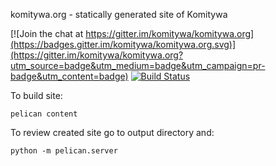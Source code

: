 komitywa.org - statically generated site of Komitywa

[![Join the chat at https://gitter.im/komitywa/komitywa.org](https://badges.gitter.im/komitywa/komitywa.org.svg)](https://gitter.im/komitywa/komitywa.org?utm_source=badge&utm_medium=badge&utm_campaign=pr-badge&utm_content=badge)
[![Build Status](https://travis-ci.org/komitywa/komitywa_org.svg)](https://travis-ci.org/komitywa/komitywa_org)


To build site:
```shell
pelican content
```

To review created site go to output directory and:
```shell
python -m pelican.server
```


